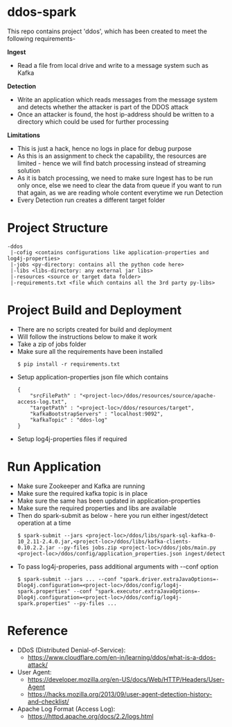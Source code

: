 # ddos-spark
This repo contains project 'ddos', which has been created to meet the following requirements-

**Ingest**

  - Read a file from local drive and write to a message system such as Kafka

**Detection**

  - Write an application which reads messages from the message system and detects whether the attacker is part of the DDOS attack
  - Once an attacker is found, the host ip-address should be written to a directory which could be used for further processing

**Limitations**

  - This is just a hack, hence no logs in place for debug purpose
  - As this is an assignment to check the capability, the resources are limited - hence we will find batch processing instead of streaming solution
  - As it is batch processing, we need to make sure Ingest has to be run only once, else we need to clear the data from queue if you want to run that again, as we are reading whole content everytime we run Detection
  - Every Detection run creates a different target folder

# Project Structure
```
-ddos
 |-cofig <contains configurations like application-properties and log4j-properties>
 |-jobs <py-directory: contains all the python code here>
 |-libs <libs-directory: any external jar libs>
 |-resources <source or target data folder>
 |-requirements.txt <file which contains all the 3rd party py-libs>
```

# Project Build and Deployment

  - There are no scripts created for build and deployment
  - Will follow the instructions below to make it work
  - Take a zip of jobs folder
  - Make sure all the requirements have been installed
    ```
    $ pip install -r requirements.txt
    ```
  - Setup application-properties json file which contains
    ```
    {
	    "srcFilePath" : "<project-loc>/ddos/resources/source/apache-access-log.txt",
	    "targetPath" : "<project-loc>/ddos/resources/target",
	    "kafkaBootstrapServers" : "localhost:9092",
	    "kafkaTopic" : "ddos-log"
    }
    ```
  - Setup log4j-properties files if required

# Run Application

  - Make sure Zookeeper and Kafka are running
  - Make sure the required kafka topic is in place
  - Make sure the same has been updated in application-properties
  - Make sure the required properties and libs are available
  - Then do spark-submit as below - here you run either ingest/detect operation at a time
    ```
    $ spark-submit --jars <project-loc>/ddos/libs/spark-sql-kafka-0-10_2.11-2.4.0.jar,<project-loc>/ddos/libs/kafka-clients-0.10.2.2.jar --py-files jobs.zip <project-loc>/ddos/jobs/main.py <project-loc>/ddos/config/application_properties.json ingest/detect
    ```
  - To pass log4j-properies, pass additional arguments with --conf option
    ```
    $ spark-submit --jars ... --conf "spark.driver.extraJavaOptions=-Dlog4j.configuration=<project-loc>/ddos/config/log4j-spark.properties" --conf "spark.executor.extraJavaOptions=-Dlog4j.configuration=<project-loc>/ddos/config/log4j-spark.properties" --py-files ...

# Reference

  - DDoS (Distributed Denial-of-Service):
    - https://www.cloudflare.com/en-in/learning/ddos/what-is-a-ddos-attack/
  - User Agent:
    - https://developer.mozilla.org/en-US/docs/Web/HTTP/Headers/User-Agent
    - https://hacks.mozilla.org/2013/09/user-agent-detection-history-and-checklist/
  - Apache Log Format (Access Log):
    - https://httpd.apache.org/docs/2.2/logs.html
